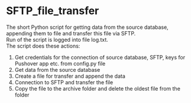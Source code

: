# SFTP_file_transfer

The short Python script for getting data from the source database, appending them to file and transfer this file via SFTP. <br>
Run of the script is logged into file log.txt.<br>
The script does these actions:
1) Get credentials for the connection of source database, SFTP, keys for Pushover app etc. from config.py file
2) Get data from the source database
3) Create a file for transfer and append the data
4) Connection to SFTP and transfer the file
5) Copy the file to the archive folder and delete the oldest file from the folder
